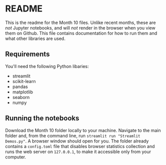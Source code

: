 # README

This is the readme for the Month 10 files. Unlike recent months, these are _not_ Jupyter notebooks, and will _not_ render in the browser when you view them on Github. This file contains documentation for how to run
them and what other libraries are used.

## Requirements

You'll need the following Python libaries:
- streamlit
- scikit-learn
- pandas
- matplotlib
- seaborn
- numpy

## Running the notebooks

Download the Month 10 folder locally to your machine.  Navigate to the main folder and, from the command line, run `streamlit run "Streamlit Demos.py"`.  A browser window should open for you.  The folder already contains a `config.toml` file that disables browser statistics collection and runs the web server on `127.0.0.1`, to make it accessible only from your computer.